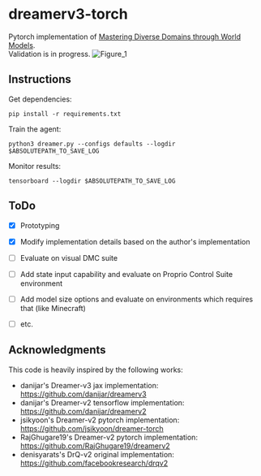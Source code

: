 # dreamerv3-torch
Pytorch implementation of [Mastering Diverse Domains through World Models](https://arxiv.org/abs/2301.04104v1).\
Validation is in progress.
![Figure_1](https://user-images.githubusercontent.com/70328564/226098745-4f6f33f2-2cb8-495a-a5c7-4a9196859238.png)

## Instructions

Get dependencies:
```
pip install -r requirements.txt
```
Train the agent:
```
python3 dreamer.py --configs defaults --logdir $ABSOLUTEPATH_TO_SAVE_LOG
```
Monitor results:
```
tensorboard --logdir $ABSOLUTEPATH_TO_SAVE_LOG
```

## ToDo
- [x] Prototyping
- [x] Modify implementation details based on the author's implementation
- [ ] Evaluate on visual DMC suite
- [ ] Add state input capability and evaluate on Proprio Control Suite environment
- [ ] Add model size options and evaluate on environments which requires that (like Minecraft)
- [ ] etc.


## Acknowledgments
This code is heavily inspired by the following works:
- danijar's Dreamer-v3 jax implementation: https://github.com/danijar/dreamerv3
- danijar's Dreamer-v2 tensorflow implementation: https://github.com/danijar/dreamerv2
- jsikyoon's Dreamer-v2 pytorch implementation: https://github.com/jsikyoon/dreamer-torch
- RajGhugare19's Dreamer-v2 pytorch implementation: https://github.com/RajGhugare19/dreamerv2
- denisyarats's DrQ-v2 original implementation: https://github.com/facebookresearch/drqv2
